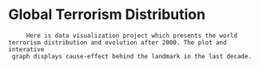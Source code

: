 # Global Terrorism Distribution
         Here is data visualization project which presents the world terrorism distribution and evolution after 2000. The plot and interative
     graph displays cause-effect behind the landmark in the last decade.
